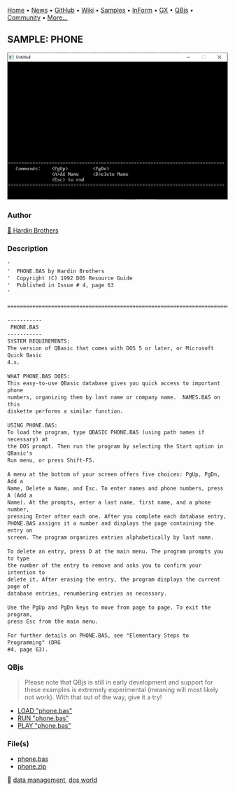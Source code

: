 [Home](https://qb64.com) • [News](../../news.md) • [GitHub](https://github.com/QB64Official/qb64) • [Wiki](https://github.com/QB64Official/qb64/wiki) • [Samples](../../samples.md) • [InForm](../../inform.md) • [GX](../../gx.md) • [QBjs](../../qbjs.md) • [Community](../../community.md) • [More...](../../more.md)

## SAMPLE: PHONE

![screenshot.png](img/screenshot.png)

### Author

[🐝 Hardin Brothers](../hardin-brothers.md) 

### Description

```text
'
'  PHONE.BAS by Hardin Brothers
'  Copyright (C) 1992 DOS Resource Guide
'  Published in Issue # 4, page 63
'

==============================================================================

-----------
 PHONE.BAS
-----------
SYSTEM REQUIREMENTS:
The version of QBasic that comes with DOS 5 or later, or Microsoft Quick Basic 
4.x.

WHAT PHONE.BAS DOES:
This easy-to-use QBasic database gives you quick access to important phone 
numbers, organizing them by last name or company name.  NAMES.BAS on this
diskette performs a similar function.

USING PHONE.BAS:
To load the program, type QBASIC PHONE.BAS (using path names if necessary) at 
the DOS prompt. Then run the program by selecting the Start option in QBasic's 
Run menu, or press Shift-F5.

A menu at the bottom of your screen offers five choices: PgUp, PgDn, Add a 
Name, Delete a Name, and Esc. To enter names and phone numbers, press A (Add a 
Name). At the prompts, enter a last name, first name, and a phone number, 
pressing Enter after each one. After you complete each database entry, 
PHONE.BAS assigns it a number and displays the page containing the entry on 
screen. The program organizes entries alphabetically by last name.

To delete an entry, press D at the main menu. The program prompts you to type 
the number of the entry to remove and asks you to confirm your intention to 
delete it. After erasing the entry, the program displays the current page of 
database entries, renumbering entries as necessary.

Use the PgUp and PgDn keys to move from page to page. To exit the program, 
press Esc from the main menu.

For further details on PHONE.BAS, see "Elementary Steps to Programming" (DRG 
#4, page 63).
```

### QBjs

> Please note that QBjs is still in early development and support for these examples is extremely experimental (meaning will most likely not work). With that out of the way, give it a try!

* [LOAD "phone.bas"](https://qbjs.org/index.html?src=https://qb64.com/samples/phone/src/phone.bas)
* [RUN "phone.bas"](https://qbjs.org/index.html?mode=auto&src=https://qb64.com/samples/phone/src/phone.bas)
* [PLAY "phone.bas"](https://qbjs.org/index.html?mode=play&src=https://qb64.com/samples/phone/src/phone.bas)

### File(s)

* [phone.bas](src/phone.bas)
* [phone.zip](src/phone.zip)

🔗 [data management](../data-management.md), [dos world](../dos-world.md)
